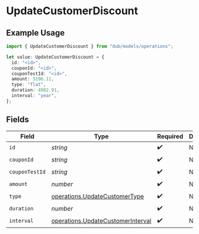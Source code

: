 # UpdateCustomerDiscount

## Example Usage

```typescript
import { UpdateCustomerDiscount } from "dub/models/operations";

let value: UpdateCustomerDiscount = {
  id: "<id>",
  couponId: "<id>",
  couponTestId: "<id>",
  amount: 5196.11,
  type: "flat",
  duration: 4982.91,
  interval: "year",
};
```

## Fields

| Field                                                                                  | Type                                                                                   | Required                                                                               | Description                                                                            |
| -------------------------------------------------------------------------------------- | -------------------------------------------------------------------------------------- | -------------------------------------------------------------------------------------- | -------------------------------------------------------------------------------------- |
| `id`                                                                                   | *string*                                                                               | :heavy_check_mark:                                                                     | N/A                                                                                    |
| `couponId`                                                                             | *string*                                                                               | :heavy_check_mark:                                                                     | N/A                                                                                    |
| `couponTestId`                                                                         | *string*                                                                               | :heavy_check_mark:                                                                     | N/A                                                                                    |
| `amount`                                                                               | *number*                                                                               | :heavy_check_mark:                                                                     | N/A                                                                                    |
| `type`                                                                                 | [operations.UpdateCustomerType](../../models/operations/updatecustomertype.md)         | :heavy_check_mark:                                                                     | N/A                                                                                    |
| `duration`                                                                             | *number*                                                                               | :heavy_check_mark:                                                                     | N/A                                                                                    |
| `interval`                                                                             | [operations.UpdateCustomerInterval](../../models/operations/updatecustomerinterval.md) | :heavy_check_mark:                                                                     | N/A                                                                                    |